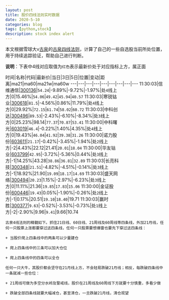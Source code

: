 ```yaml
---
layout: post
title: 股价四线法则实时数据
date: 2020-5-10
categories: blog
tags: [python,stock]
description: stock index alert
---
```



本文根据雪球大v[古泉](https://xueqiu.com/u/7148646888)的[古泉四线法则](https://xueqiu.com/7148646888/130498192)，计算了自己的一些自选股当前所处位置，用于持续追踪验证，帮助自己进行判断。

**说明**：下表中4线对应取值为`红色`表示最新价处于对应指标上方，属正面

时间|名称|代码|最新价|当日|3日|5日|位置|变动|距离|ma21|ma60|ma21w|ma60w
---|---|---|---|---|---|---|---|---
11:30:03|信维通信|[300136](https://xueqiu.com/S/SZ300136)|`54.24`|-9.89%|-9.72%|-1.97%|处`4`线上方|0|15.46%|`54.06`|`49.42`|`45.94`|`40.57`
11:30:03|寒锐钴业|[300618](https://xueqiu.com/S/SZ300618)|`81.5`|-4.56%|0.86%|11.79%|处`4`线上方|0|29.92%|`72.15`|`61.74`|`58.02`|`60.72`
11:30:03|中科创达|[300496](https://xueqiu.com/S/SZ300496)|`89.53`|-2.43%|-6.10%|-8.34%|处`3`线上方|0|25.23%|98.14|`77.37`|`70.87`|`53.41`
11:30:00|中科曙光|[603019](https://xueqiu.com/S/SH603019)|`46.4`|-0.22%|1.40%|4.35%|处`4`线上方|0|19.43%|`46.04`|`41.92`|`39.38`|`31.26`
11:30:00|诺力股份|[603611](https://xueqiu.com/S/SH603611)|`21.17`|-0.42%|-3.45%|-1.94%|处`2`线上方|-2|4.43%|22.12|21.41|`20.01`|`18.04`
11:30:00|华友钴业|[603799](https://xueqiu.com/S/SH603799)|`42.95`|-3.72%|-5.36%|0.44%|处`3`线上方|-1|14.25%|43.28|`38.86`|`36.81`|`32.89`
11:30:03|长亮科技|[300348](https://xueqiu.com/S/SZ300348)|`21.51`|-4.82%|-4.51%|-0.14%|处`3`线上方|-1|18.92%|21.90|`19.09`|`18.17`|`14.69`
11:30:03|盛天网络|[300494](https://xueqiu.com/S/SZ300494)|`20.23`|1.15%|-2.97%|-6.23%|处`3`线上方|0|11.11%|21.36|`19.85`|`17.83`|`15.06`
11:30:00|金证股份|[600446](https://xueqiu.com/S/SH600446)|`19.43`|0.05%|-1.90%|-0.26%|处`2`线上方|-1|0.17%|20.51|`19.10`|`18.40`|19.71
11:30:03|赢时胜|[300377](https://xueqiu.com/S/SZ300377)|`9.63`|-0.52%|-3.53%|-0.73%|处`1`线上方|-2|-2.90%|9.96|`9.41`|9.66|10.74

```
古泉4线法则的精髓如下。抓住21日线、60日线、21周线及60周线等四条线，外加21月线，任何一只股票上涨都要穿过这四条线，任何一只股票要想爆雷也要先下穿过这四条线：

+ 当股价爬上四条线中的两条可以少量建仓

+ 爬上四条线中的三条可以加大仓位

+ 爬上四条线中的四条可以全仓

任何一只大牛，其股价都会坚守在21月线上方，不会轻易跌破21月线；相反，每跌破四条线中一条就减一些仓位：

+ 21周线可做为多空分水岭及警戒线，股价在21周线及60周线下方就要十分慎重，多看少做

+ 跌破全部四条线就要大幅减仓，甚至清仓，一旦跌破21月线，清仓观望
```